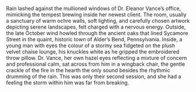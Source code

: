 Rain lashed against the mullioned windows of Dr. Eleanor Vance’s office, mimicking the tempest brewing inside her newest client. The room, usually a sanctuary of warm ochre walls, soft lighting, and carefully chosen artwork depicting serene landscapes, felt charged with a nervous energy. Outside, the late October wind howled through the ancient oaks that lined Sycamore Street in the quaint, historic town of Alder’s Bend, Pennsylvania.  Inside, a young man with eyes the colour of a stormy sea fidgeted on the plush velvet chaise lounge, his knuckles white as he gripped the embroidered throw pillow. Dr. Vance, her own hazel eyes reflecting a mixture of concern and professional calm, sat across from him in a wingback chair, the gentle crackle of the fire in the hearth the only sound besides the rhythmic drumming of the rain.  This was only their second session, and she had a feeling the storm within him was far from breaking.
